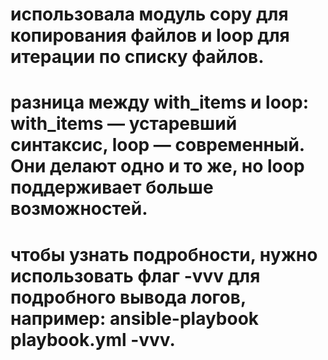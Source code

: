 # использовала модуль copy для копирования файлов и loop для итерации по списку файлов.
# разница между with_items и loop: with_items — устаревший синтаксис, loop — современный. Они делают одно и то же, но loop поддерживает больше возможностей.
# чтобы узнать подробности, нужно использовать флаг -vvv для подробного вывода логов, например: ansible-playbook playbook.yml -vvv.